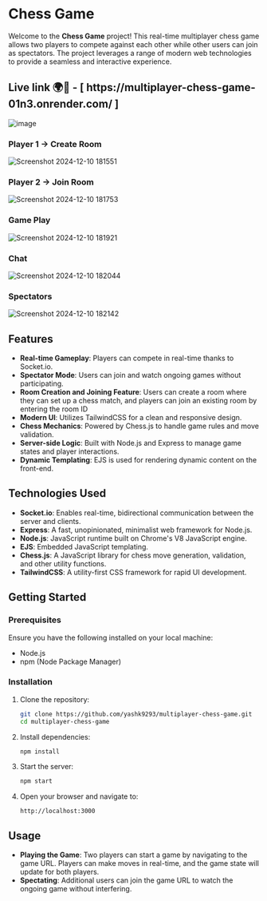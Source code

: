 # Chess Game

Welcome to the **Chess Game** project! This real-time multiplayer chess game allows two players to compete against each other while other users can join as spectators. The project leverages a range of modern web technologies to provide a seamless and interactive experience.

<h2>Live link 🌍📡 - [  https://multiplayer-chess-game-01n3.onrender.com/  ]</h2>

![image](https://github.com/user-attachments/assets/4909f25d-5aa7-485a-aaa6-b17284cba9fe)


### Player 1 -> Create Room
![Screenshot 2024-12-10 181551](https://github.com/user-attachments/assets/62ed187e-78ad-4027-82c8-f9e62b45975e)


### Player 2 -> Join Room
![Screenshot 2024-12-10 181753](https://github.com/user-attachments/assets/825552c3-d473-490a-b6a4-89fca060774d)

### Game Play
![Screenshot 2024-12-10 181921](https://github.com/user-attachments/assets/f581c418-8b64-49d6-99d4-d7c0b943cb1b)


### Chat 
![Screenshot 2024-12-10 182044](https://github.com/user-attachments/assets/1a052971-11a9-439d-abf3-387b5c817007)

### Spectators
![Screenshot 2024-12-10 182142](https://github.com/user-attachments/assets/5be12f25-701f-4c09-bcbe-07ac130ba2a4)


## Features

- **Real-time Gameplay**: Players can compete in real-time thanks to Socket.io.
- **Spectator Mode**: Users can join and watch ongoing games without participating.
- **Room Creation and Joining Feature**: Users can create a room where they can set up a chess match, and players can join an existing room by entering the room ID
- **Modern UI**: Utilizes TailwindCSS for a clean and responsive design.
- **Chess Mechanics**: Powered by Chess.js to handle game rules and move validation.
- **Server-side Logic**: Built with Node.js and Express to manage game states and player interactions.
- **Dynamic Templating**: EJS is used for rendering dynamic content on the front-end.

## Technologies Used

- **Socket.io**: Enables real-time, bidirectional communication between the server and clients.
- **Express**: A fast, unopinionated, minimalist web framework for Node.js.
- **Node.js**: JavaScript runtime built on Chrome's V8 JavaScript engine.
- **EJS**: Embedded JavaScript templating.
- **Chess.js**: A JavaScript library for chess move generation, validation, and other utility functions.
- **TailwindCSS**: A utility-first CSS framework for rapid UI development.

## Getting Started

### Prerequisites

Ensure you have the following installed on your local machine:

- Node.js
- npm (Node Package Manager)

### Installation

1. Clone the repository:
    ```bash
    git clone https://github.com/yashk9293/multiplayer-chess-game.git
    cd multiplayer-chess-game
    ```

2. Install dependencies:
    ```bash
    npm install
    ```

3. Start the server:
    ```bash
    npm start
    ```

4. Open your browser and navigate to:
    ```
    http://localhost:3000
    ```

## Usage

- **Playing the Game**: Two players can start a game by navigating to the game URL. Players can make moves in real-time, and the game state will update for both players.
- **Spectating**: Additional users can join the game URL to watch the ongoing game without interfering.
